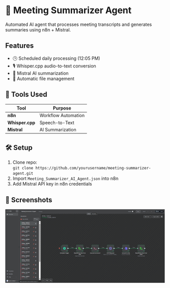 # 🤖  Meeting Summarizer Agent

Automated AI agent that processes meeting transcripts and generates summaries using n8n + Mistral.

## Features
- 🕒 Scheduled daily processing (12:05 PM)
- 🎙️ Whisper.cpp audio-to-text conversion
- 🧠 Mistral AI summarization
- 📂 Automatic file management

## 🔧 Tools Used
| Tool | Purpose |
|------|---------|
| **n8n** | Workflow Automation | 
| **Whisper.cpp** | Speech-to-Text 
| **Mistral** | AI Summarization | 

## 🛠️ Setup  
1. Clone repo:  
`git clone https://github.com/yourusername/meeting-summarizer-agent.git`  
2. Import `Meeting_Summarizer_AI_Agent.json` into n8n  
3. Add Mistral API key in n8n credentials  

## 📸 Screenshots  
![Workflow](Workflow.png)  
